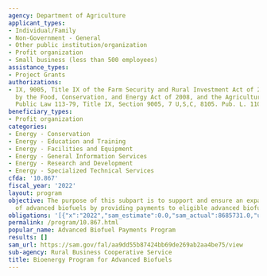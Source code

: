 ```yaml
---
agency: Department of Agriculture
applicant_types:
- Individual/Family
- Non-Government - General
- Other public institution/organization
- Profit organization
- Small business (less than 500 employees)
assistance_types:
- Project Grants
authorizations:
- IX, 9005, Title IX of the Farm Security and Rural Investment Act of 2002 is amended
  by the Food, Conservation, and Energy Act of 2008, and the Agricultural Act of 2014,
  Public Law 113-79, Title IX, Section 9005, 7 U,S,C, 8105. Pub. L. 110-24-6.
beneficiary_types:
- Profit organization
categories:
- Energy - Conservation
- Energy - Education and Training
- Energy - Facilities and Equipment
- Energy - General Information Services
- Energy - Research and Development
- Energy - Specialized Technical Services
cfda: '10.867'
fiscal_year: '2022'
layout: program
objective: The purpose of this subpart is to support and ensure an expanding production
  of advanced biofuels by providing payments to eligible advanced biofuel producers.
obligations: '[{"x":"2022","sam_estimate":0.0,"sam_actual":8685731.0,"usa_spending_actual":6574523.89},{"x":"2023","sam_estimate":8718153.0,"sam_actual":0.0,"usa_spending_actual":3217092.84},{"x":"2024","sam_estimate":6613951.0,"sam_actual":0.0,"usa_spending_actual":0.0}]'
permalink: /program/10.867.html
popular_name: Advanced Biofuel Payments Program
results: []
sam_url: https://sam.gov/fal/aa9dd55b87424bb69de269ab2aa4be75/view
sub-agency: Rural Business Cooperative Service
title: Bioenergy Program for Advanced Biofuels
---
```

